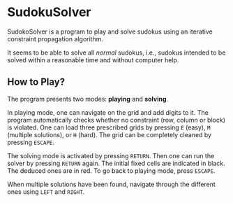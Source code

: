 # SudokuSolver

SudokoSolver is a program to play and solve sudokus using an iterative constraint propagation algorithm.

It seems to be able to solve all *normal* sudokus, i.e., sudokus intended to be solved within a reasonable time and without computer help.

## How to Play?

The program presents two modes: **playing** and **solving**. 

In playing mode, one can navigate on the grid and add digits to it. The program automatically checks whether no constraint (row, column or block) is violated. One can load three prescribed grids by pressing `E` (easy), `M` (multiple solutions), or `H` (hard). The grid can be completely cleaned by pressing `ESCAPE`. 

The solving mode is activated by pressing `RETURN`. Then one can run the solver by pressing `RETURN` again. The initial fixed cells are indicated in black. The deduced ones are in red. To go back to playing mode, press `ESCAPE`.

When multiple solutions have been found, navigate through the different ones using `LEFT` and `RIGHT`.
